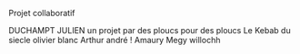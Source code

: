 Projet collaboratif 










DUCHAMPT JULIEN 
un projet par des ploucs pour des ploucs
Le Kebab du siecle
olivier blanc
Arthur andré !
Amaury Megy
willochh
